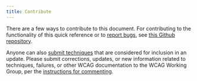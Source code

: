 ```yaml
---
title: Contribute
---
```

There are a few ways to contribute to this document. For contributing to the functionality of this quick reference or to [report bugs](http://github.com/w3c/wai-wcag-quickref/issues/), see [this Github repository](http://github.com/w3c/wai-wcag-quickref).

Anyone can also [submit techniques](http://www.w3.org/WAI/GL/WCAG20/TECHS-SUBMIT/) that are considered for inclusion in an update. Please submit corrections, updates, or new information related to techniques, failures, or other WCAG documentation to the WCAG Working Group, per the [instructions for commenting](http://www.w3.org/WAI/WCAG20/comments/).